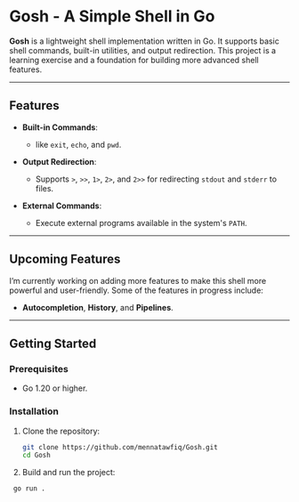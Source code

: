 # Gosh - A Simple Shell in Go

**Gosh** is a lightweight shell implementation written in Go. It supports basic shell commands, built-in utilities, and output redirection. This project is a learning exercise and a foundation for building more advanced shell features.

---

## Features

- **Built-in Commands**:
  - like `exit`, `echo`, and `pwd`.

- **Output Redirection**:
  - Supports `>`, `>>`, `1>`, `2>`, and `2>>` for redirecting `stdout` and `stderr` to files.

- **External Commands**:
  - Execute external programs available in the system's `PATH`.

---

## Upcoming Features

I’m currently working on adding more features to make this shell more powerful and user-friendly. Some of the features in progress include:

- **Autocompletion**, **History**, and **Pipelines**.

---

## Getting Started

### Prerequisites

- Go 1.20 or higher.

### Installation

1. Clone the repository:
   ```bash
   git clone https://github.com/mennatawfiq/Gosh.git
   cd Gosh
   ```
2. Build and run the project:
  ```bash
   go run .
   ```
